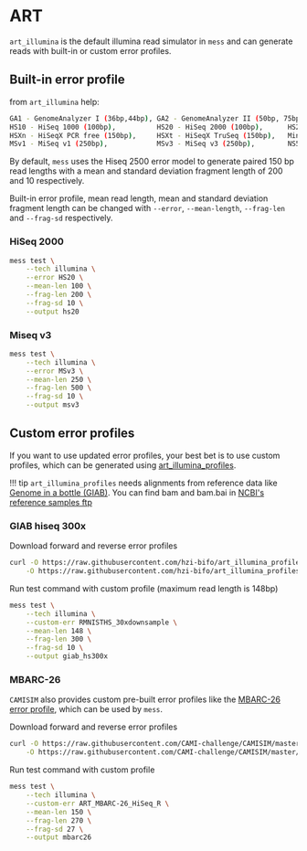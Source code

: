 # ART
`art_illumina` is the default illumina read simulator in `mess` and can generate reads with built-in or custom error profiles.

## Built-in error profile

from `art_illumina` help:
```sh
GA1 - GenomeAnalyzer I (36bp,44bp), GA2 - GenomeAnalyzer II (50bp, 75bp)
HS10 - HiSeq 1000 (100bp),          HS20 - HiSeq 2000 (100bp),      HS25 - HiSeq 2500 (125bp, 150bp)
HSXn - HiSeqX PCR free (150bp),     HSXt - HiSeqX TruSeq (150bp),   MinS - MiniSeq TruSeq (50bp)
MSv1 - MiSeq v1 (250bp),            MSv3 - MiSeq v3 (250bp),        NS50 - NextSeq500 v2 (75bp)
```
By default, `mess` uses the Hiseq 2500 error model to generate paired 150 bp read lengths with a mean and standard deviation fragment length of 200 and 10 respectively.

Built-in error profile, mean read length, mean and standard deviation fragment length can be changed with `--error`, `--mean-length`, `--frag-len` and `--frag-sd` respectively.


### HiSeq 2000

```sh
mess test \
    --tech illumina \
    --error HS20 \
    --mean-len 100 \
    --frag-len 200 \
    --frag-sd 10 \
    --output hs20
```

### Miseq v3

```sh
mess test \
    --tech illumina \
    --error MSv3 \
    --mean-len 250 \
    --frag-len 500 \
    --frag-sd 10 \
    --output msv3
```

## Custom error profiles
If you want to use updated error profiles, your best bet is to use custom profiles, which can be generated using [art_illumina_profiles](https://github.com/hzi-bifo/art_illumina_profiles). 

!!! tip
    `art_illumina_profiles` needs alignments from reference data like [Genome in a bottle (GIAB)](https://www.nist.gov/programs-projects/genome-bottle). You can find bam and bam.bai in [NCBI's reference samples ftp ](https://ftp-trace.ncbi.nlm.nih.gov/ReferenceSamples/giab/data/)



### GIAB hiseq 300x

Download forward and reverse error profiles
```sh
curl -O https://raw.githubusercontent.com/hzi-bifo/art_illumina_profiles/master/example_profile/RMNISTHS_30xdownsample.1.txt \
    -O https://raw.githubusercontent.com/hzi-bifo/art_illumina_profiles/master/example_profile/RMNISTHS_30xdownsample.2.txt
```
Run test command with custom profile (maximum read length is 148bp)

```sh
mess test \
    --tech illumina \
    --custom-err RMNISTHS_30xdownsample \
    --mean-len 148 \
    --frag-len 300 \
    --frag-sd 10 \
    --output giab_hs300x
```

### MBARC-26
`CAMISIM` also provides custom pre-built error profiles like the [MBARC-26 error profile](https://www.nature.com/articles/sdata201681), which can be used by `mess`.

Download forward and reverse error profiles
```sh
curl -O https://raw.githubusercontent.com/CAMI-challenge/CAMISIM/master/tools/art_illumina-2.3.6/profiles/ART_MBARC-26_HiSeq_R1.txt \
    -O https://raw.githubusercontent.com/CAMI-challenge/CAMISIM/master/tools/art_illumina-2.3.6/profiles/ART_MBARC-26_HiSeq_R2.txt
```

Run test command with custom profile

```sh
mess test \
    --tech illumina \
    --custom-err ART_MBARC-26_HiSeq_R \
    --mean-len 150 \
    --frag-len 270 \
    --frag-sd 27 \
    --output mbarc26
```